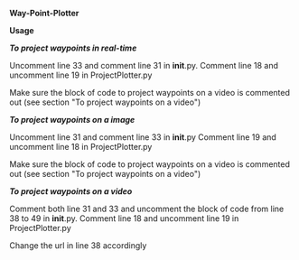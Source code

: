 __Way-Point-Plotter__

**Usage**

**_To project waypoints in real-time_**

Uncomment line 33 and comment line 31 in __init__.py. 
Comment line 18 and uncomment line 19 in ProjectPlotter.py

Make sure the block of code to project waypoints on a video is commented out 
(see section "To project waypoints on a video")

_**To project waypoints on a image**_

Uncomment line 31 and comment line 33 in __init__.py
Comment line 19 and uncomment line 18 in ProjectPlotter.py

Make sure the block of code to project waypoints on a video is commented out 
(see section "To project waypoints on a video")

**_To project waypoints on a video_**

Comment both line 31 and 33 and uncomment the block of code from line 38 to 49 in __init__.py.
Comment line 18 and uncomment line 19 in ProjectPlotter.py

Change the url in line 38 accordingly
